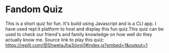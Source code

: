 # Fandom Quiz
This is a short quiz for fun. It's build using Javascript and is a CLI app. I have used repl.it platform to host and display this fun quiz.This quiz can be used to check our friend's and family knowledge on how well do they actually know me.
Source link to play this quiz: https://replit.com/@ShwetaJha3/proj1#index.js?embed=1&output=1

